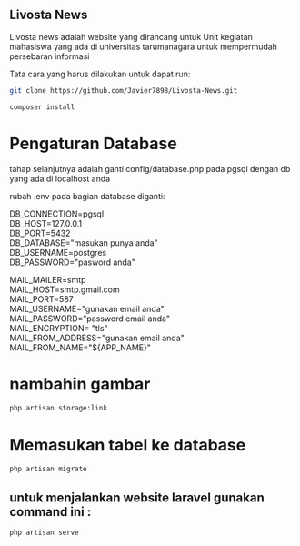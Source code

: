 
## Livosta News

Livosta news adalah website yang dirancang untuk Unit kegiatan mahasiswa yang ada di universitas tarumanagara untuk mempermudah persebaran informasi 

Tata cara yang harus dilakukan untuk dapat run: 

``` bash
git clone https://github.com/Javier7898/Livosta-News.git
```

``` bash
composer install
```
# Pengaturan Database

tahap selanjutnya adalah ganti config/database.php pada pgsql dengan db yang ada di localhost anda

rubah .env pada bagian database diganti: 

DB_CONNECTION=pgsql <br>
DB_HOST=127.0.0.1   <br>
DB_PORT=5432  <br>
DB_DATABASE="masukan punya anda" <br>
DB_USERNAME=postgres <br>
DB_PASSWORD="pasword anda" <br>

MAIL_MAILER=smtp <br>
MAIL_HOST=smtp.gmail.com <br>
MAIL_PORT=587 <br>
MAIL_USERNAME="gunakan email anda" <br>
MAIL_PASSWORD="password email anda" <br>
MAIL_ENCRYPTION= "tls" <br>
MAIL_FROM_ADDRESS="gunakan email anda" <br>
MAIL_FROM_NAME="${APP_NAME}" <br>

# nambahin gambar 
``` bash
php artisan storage:link
```

# Memasukan tabel ke database

``` bash
php artisan migrate
```

## untuk menjalankan website laravel gunakan command ini :

``` bash
php artisan serve
```
